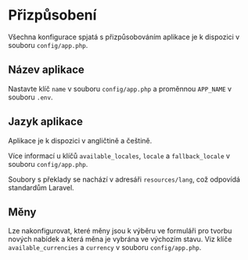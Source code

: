 # Přizpůsobení

Všechna konfigurace spjatá s přizpůsobováním aplikace je k dispozici v souboru `config/app.php`.

## Název aplikace

Nastavte klíč `name` v souboru `config/app.php` a proměnnou `APP_NAME` v souboru `.env`.

## Jazyk aplikace

Aplikace je k dispozici v angličtině a češtině.

Více informací u klíčů `available_locales`, `locale` a `fallback_locale` v souboru `config/app.php`.

Soubory s překlady se nachází v adresáři `resources/lang`, což odpovídá standardům Laravel.

## Měny

Lze nakonfigurovat, které měny jsou k výběru ve formuláři pro tvorbu nových nabídek a která měna je vybrána ve výchozím stavu. Viz klíče `available_currencies` a `currency` v souboru `config/app.php`.
